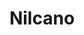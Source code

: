 ---
title: "Nilcano"
collection: software
type: "A GAP package"
gitlink: "https://github.com/Osferay/nilcano"
description: "Computation of canonical conjugate representatives for finitely generated nilpotent groups"
manual: ""
manualpdf: "/files/nilcano.pdf"
---